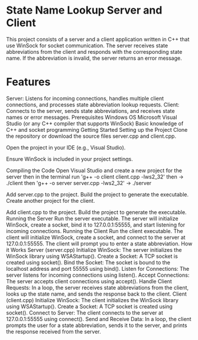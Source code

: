 # State Name Lookup Server and Client
This project consists of a server and a client application written in C++ that use WinSock for socket communication. The server receives state abbreviations from the client and responds with the corresponding state name. If the abbreviation is invalid, the server returns an error message.

# Features
Server: Listens for incoming connections, handles multiple client connections, and processes state abbreviation lookup requests.
Client: Connects to the server, sends state abbreviations, and receives state names or error messages.
Prerequisites
Windows OS
Microsoft Visual Studio (or any C++ compiler that supports WinSock)
Basic knowledge of C++ and socket programming
Getting Started
Setting up the Project
Clone the repository or download the source files server.cpp and client.cpp.

Open the project in your IDE (e.g., Visual Studio).

Ensure WinSock is included in your project settings.

Compiling the Code
Open Visual Studio and create a new project for the server then in the terminal run 'g++ -o client client.cpp -lws2_32' then -> ./client then 'g++ -o server server.cpp -lws2_32' -> ./server

Add server.cpp to the project.
Build the project to generate the executable.
Create another project for the client.

Add client.cpp to the project.
Build the project to generate the executable.
Running the Server
Run the server executable.
The server will initialize WinSock, create a socket, bind it to 127.0.0.1:55555, and start listening for incoming connections.
Running the Client
Run the client executable.
The client will initialize WinSock, create a socket, and connect to the server at 127.0.0.1:55555.
The client will prompt you to enter a state abbreviation.
How it Works
Server (server.cpp)
Initialize WinSock: The server initializes the WinSock library using WSAStartup().
Create a Socket: A TCP socket is created using socket().
Bind the Socket: The socket is bound to the localhost address and port 55555 using bind().
Listen for Connections: The server listens for incoming connections using listen().
Accept Connections: The server accepts client connections using accept().
Handle Client Requests: In a loop, the server receives state abbreviations from the client, looks up the state name, and sends the response back to the client.
Client (client.cpp)
Initialize WinSock: The client initializes the WinSock library using WSAStartup().
Create a Socket: A TCP socket is created using socket().
Connect to Server: The client connects to the server at 127.0.0.1:55555 using connect().
Send and Receive Data: In a loop, the client prompts the user for a state abbreviation, sends it to the server, and prints the response received from the server.
